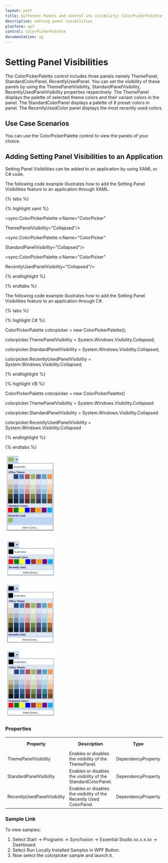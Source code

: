 ```yaml
---
layout: post
title: Different Panels and control its visibility| ColorPickerPalette | Wpf | Syncfusion
description: setting panel visibilities
platform: wpf
control: ColorPickerPalette
documentation: ug
---
```


# Setting Panel Visibilities

The ColorPickerPalette control includes three panels namely ThemePanel, StandardColorPanel, RecentlyUsedPanel. You can set the visibility of these panels by using the ThemePanelVisibility, StandardPanelVisibility, RecentlyUsedPanelVisibility properties respectively. The ThemePanel displays the palette of selected theme colors and their variant colors in the panel. The StandardColorPanel displays a palette of 8 preset colors in panel. The RecentlyUsedColor panel displays the most recently used colors.

## Use Case Scenarios

You can use the ColorPickerPalette control to view the panels of your choice.

## Adding Setting Panel Visibilities to an Application 

Setting Panel Visibilities can be added to an application by using XAML or C# code.

The following code example illustrates how to add the Setting Panel Visibilities feature to an application through XAML.

{% tabs %}

{% highlight xaml %}

<sync:ColorPickerPalette x:Name="ColorPicker" 

ThemePanelVisibility="Collapsed"/>

<sync:ColorPickerPalette x:Name="ColorPicker" 

StandardPanelVisibility="Collapsed"/>

<sync:ColorPickerPalette x:Name="ColorPicker" 

RecentlyUsedPanelVisibility="Collapsed"/>

{% endhighlight %}

{% endtabs %}

The following code example illustrates how to add the Setting Panel Visibilities feature to an application through C#.

{% tabs %}

{% highlight C# %}


ColorPickerPalette colorpicker = new ColorPickerPalette();

colorpicker.ThemePanelVisibility = System.Windows.Visibility.Collapsed;

colorpicker.StandardPanelVisibility = System.Windows.Visibility.Collapsed;

colorpicker.RecentlyUsedPanelVisibility = System.Windows.Visibility.Collapsed;

{% endhighlight %}


{% highlight VB %}

ColorPickerPalette colorpicker = new ColorPickerPalette()

colorpicker.ThemePanelVisibility = System.Windows.Visibility.Collapsed

colorpicker.StandardPanelVisibility = System.Windows.Visibility.Collapsed

colorpicker.RecentlyUsedPanelVisibility = System.Windows.Visibility.Collapsed

{% endhighlight %}

{% endtabs %}

![](Setting-Panel-Visibilities_images/Setting-Panel-Visibilities_img1.png)



![](Setting-Panel-Visibilities_images/Setting-Panel-Visibilities_img2.png)




![](Setting-Panel-Visibilities_images/Setting-Panel-Visibilities_img3.png)





![](Setting-Panel-Visibilities_images/Setting-Panel-Visibilities_img4.png)




### Properties



<table>
<tr>
<th>
Property </th><th>
Description </th><th>
Type </th><th>
Data Type </th><th>
Reference links </th></tr>
<tr>
<td>
ThemePanelVisibility</td><td>
Enables or disables the visibility of the ThemePanel.</td><td>
DependencyProperty</td><td>
ThemePanelVisibility.Visible</td><td>
N/A
</td></tr>
<tr>
<td>
StandardPanelVisibility</td><td>
Enables or disables the visibility of the StandardColorPanel.</td><td>
DependencyProperty</td><td>
StandardPanelVisibility.Visible</td>
<td>
N/A
</td></tr>
<tr>
<td>
RecentlyUsedPanelVisibility</td><td>
Enables or disables the visibility of the Recently Used ColorPanel.</td><td>
DependencyProperty</td><td>
RecentlyUsedPanelVisibility.Visible</td><td>
N/A
</td></tr>
</table>


### Sample Link

To view samples: 

1. Select Start -> Programs -> Syncfusion -> Essential Studio xx.x.x.xx -> Dashboard.
2. Select Run Locally Installed Samples in WPF Button.
3. Now select the colorpicker sample and launch it.



